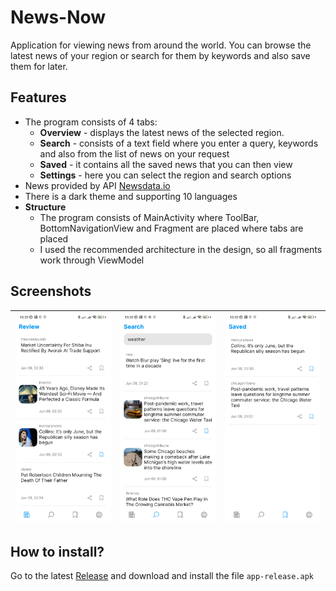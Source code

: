 # News-Now
Application for viewing news from around the world. You can browse the latest news of your region or search for them by keywords and also save them for later.

## Features
- The program consists of 4 tabs:
  - **Overview** - displays the latest news of the selected region.
  - **Search** - consists of a text field where you enter a query, keywords and also from the list of news on your request
  - **Saved** - it contains all the saved news that you can then view
  - **Settings** - here you can select the region and search options
- News provided by API [Newsdata.io](https://newsdata.io/)
- There is a dark theme and supporting 10 languages
- **Structure**
  - The program consists of MainActivity where ToolBar, BottomNavigationView and Fragment are placed where tabs are placed
  - I used the recommended architecture in the design, so all fragments work through ViewModel

## Screenshots
| ![review](https://raw.githubusercontent.com/SviatKuzbyt/News-Now/main/screenshots/review.jpg) | ![search](https://raw.githubusercontent.com/SviatKuzbyt/News-Now/main/screenshots/search.jpg) | ![saved](https://raw.githubusercontent.com/SviatKuzbyt/News-Now/main/screenshots/saved.jpg) |
| --------------------------------------------------------------------------------------------- | ---------------------------------------------------------------------------------------------- | ---------------------------------------------------------------------------------------------- |


## How to install?
Go to the latest [Release](https://github.com/SviatKuzbyt/News-Now/releases/tag/1.1) and download and install the file `app-release.apk`
